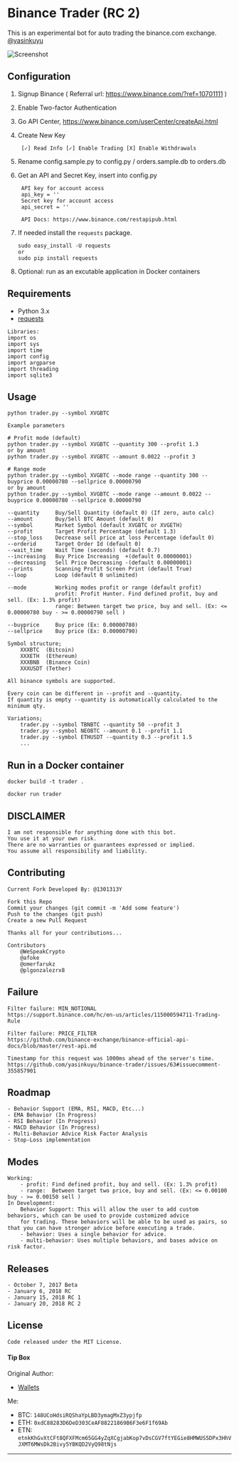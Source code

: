 # Binance Trader (RC 2)

This is an experimental bot for auto trading the binance.com exchange. [@yasinkuyu](https://twitter.com/yasinkuyu)

![Screenshot](https://github.com/yasinkuyu/binance-trader/blob/master/img/screenshot.png)

## Configuration

1. Signup Binance ( Referral url: https://www.binance.com/?ref=10701111 )
2. Enable Two-factor Authentication    
3. Go API Center, https://www.binance.com/userCenter/createApi.html
4. Create New Key

        [✓] Read Info [✓] Enable Trading [X] Enable Withdrawals 
5. Rename config.sample.py to config.py / orders.sample.db to orders.db
6. Get an API and Secret Key, insert into config.py

        API key for account access
        api_key = ''
        Secret key for account access
        api_secret = ''

        API Docs: https://www.binance.com/restapipub.html
7. If needed install the `requests` package.
    ```
    sudo easy_install -U requests
    or 
    sudo pip install requests
    ```
7. Optional: run as an excutable application in Docker containers

## Requirements
* Python 3.x
* [requests](http://docs.python-requests.org/en/master/)
```
Libraries:
import os
import sys
import time
import config
import argparse
import threading
import sqlite3
 ```


## Usage

    python trader.py --symbol XVGBTC
    
    Example parameters
    
    # Profit mode (default)
    python trader.py --symbol XVGBTC --quantity 300 --profit 1.3
    or by amount
    python trader.py --symbol XVGBTC --amount 0.0022 --profit 3
    
    # Range mode
    python trader.py --symbol XVGBTC --mode range --quantity 300 --buyprice 0.00000780 --sellprice 0.00000790
    or by amount
    python trader.py --symbol XVGBTC --mode range --amount 0.0022 --buyprice 0.00000780 --sellprice 0.00000790
    
    --quantity     Buy/Sell Quantity (default 0) (If zero, auto calc)
    --amount       Buy/Sell BTC Amount (default 0)
    --symbol       Market Symbol (default XVGBTC or XVGETH)
    --profit       Target Profit Percentage (default 1.3)
    --stop_loss    Decrease sell price at loss Percentage (default 0)
    --orderid      Target Order Id (default 0)
    --wait_time    Wait Time (seconds) (default 0.7)
    --increasing   Buy Price Increasing  +(default 0.00000001)
    --decreasing   Sell Price Decreasing -(default 0.00000001)
    --prints       Scanning Profit Screen Print (default True)
    --loop         Loop (default 0 unlimited)
    
    --mode         Working modes profit or range (default profit)
                   profit: Profit Hunter. Find defined profit, buy and sell. (Ex: 1.3% profit)
                   range: Between target two price, buy and sell. (Ex: <= 0.00000780 buy - >= 0.00000790 sell )
                   
    --buyprice     Buy price (Ex: 0.00000780)
    --sellprice    Buy price (Ex: 0.00000790)

    Symbol structure;
        XXXBTC  (Bitcoin)
        XXXETH  (Ethereum)
        XXXBNB  (Binance Coin)
        XXXUSDT (Tether)

    All binance symbols are supported.
    
    Every coin can be different in --profit and --quantity.
    If quantity is empty --quantity is automatically calculated to the minimum qty.
    
    Variations;
        trader.py --symbol TBNBTC --quantity 50 --profit 3
        trader.py --symbol NEOBTC --amount 0.1 --profit 1.1
        trader.py --symbol ETHUSDT --quantity 0.3 --profit 1.5
        ...
    
## Run in a Docker container

    docker build -t trader .

    docker run trader
 
## DISCLAIMER

    I am not responsible for anything done with this bot. 
    You use it at your own risk. 
    There are no warranties or guarantees expressed or implied. 
    You assume all responsibility and liability.
     
## Contributing
    
    Current Fork Developed By: @1301313Y
    
    Fork this Repo
    Commit your changes (git commit -m 'Add some feature')
    Push to the changes (git push)
    Create a new Pull Request
    
    Thanks all for your contributions...
    
    Contributors
        @WeSpeakCrypto
        @afoke
        @omerfarukz
        @plgonzalezrx8
    
## Failure

    Filter failure: MIN_NOTIONAL
    https://support.binance.com/hc/en-us/articles/115000594711-Trading-Rule

    Filter failure: PRICE_FILTER
    https://github.com/binance-exchange/binance-official-api-docs/blob/master/rest-api.md
    
    Timestamp for this request was 1000ms ahead of the server's time.
    https://github.com/yasinkuyu/binance-trader/issues/63#issuecomment-355857901
    
## Roadmap

    - Behavior Support (EMA, RSI, MACD, Etc...)
    - EMA Behavior (In Progress)
    - RSI Behavior (In Progress)
    - MACD Behavior (In Progress)
    - Multi-Behavior Advice Risk Factor Analysis
    - Stop-Loss implementation
    
 ## Modes  
    Working:
        - profit: Find defined profit, buy and sell. (Ex: 1.3% profit)
        - range:  Between target two price, buy and sell. (Ex: <= 0.00100 buy - >= 0.00150 sell )
    In Development:
        Behavior Support: This will allow the user to add custom behaviors, which can be used to provide customized advice
        for trading. These behaviors will be able to be used as pairs, so that you can have stronger advice before executing a trade.
        - behavior: Uses a single behavior for advice.
        - multi-behavior: Uses multiple behaviors, and bases advice on risk factor.
        
 ## Releases
    - October 7, 2017 Beta
    - January 6, 2018 RC
    - January 15, 2018 RC 1
    - January 20, 2018 RC 2
     
## License
    Code released under the MIT License.

#### Tip Box
Original Author:
* [Wallets](http://yasinkuyu.net/wallet)

Me:
* BTC: `148UCoHdsiRQShaYpLBD3ymagMxZ3ypjfp`
* ETH: `0xdC88283D6DeD303CeAF88221869B6F3e6F1f69Ab`
* ETN: `etnkKhGvXtCFt8QFXFMcm65GG4yZqXCgjabKop7vDsCGV7ftYEGie8HMWUS5DPx3HhVJXMT6MWsDk2Bivy5YBKQD2VyQ98tNjs`

---
